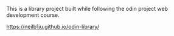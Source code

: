 This is a library project built while following the odin project web development course.


https://neilb1ju.github.io/odin-library/
